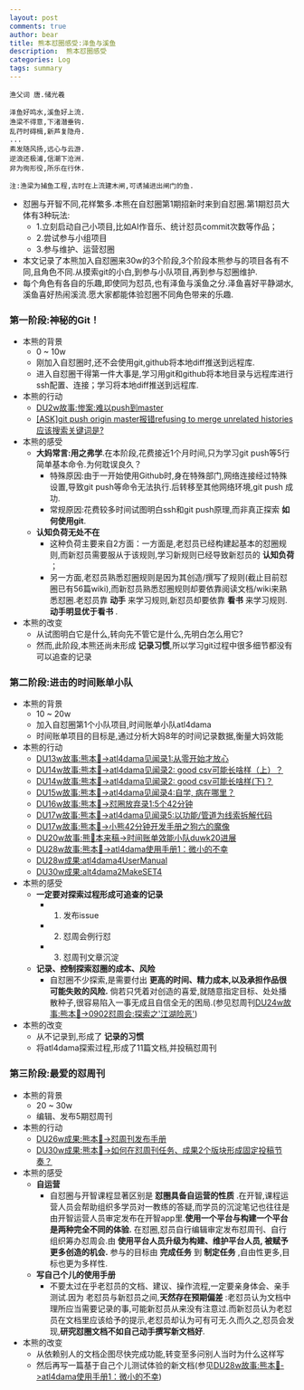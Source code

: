 ```yaml
---
layout: post
comments: true
author: bear
title: 熊本怼圈感受:泽鱼与溪鱼
description:  熊本怼圈感受
categories: Log
tags: summary
---
```


```
渔父词 唐.储光羲

泽鱼好鸣水,溪鱼好上流.
渔梁不得意,下渚潜垂钩.
乱荇时碍楫,新芦复隐舟.
...
素发随风扬,远心与云游.
逆浪还极浦,信潮下沧洲.
非为徇形役,所乐在行休.

注:渔梁为捕鱼工程,古时在上流建木闸,可诱捕进出闸门的鱼.
```

- 怼圈与开智不同,花样繁多.本熊在自怼圈第1期招新时来到自怼圈.第1期怼员大体有3种玩法:
    + 1.立刻启动自己小项目,比如AI作音乐、统计怼员commit次数等作品；
    + 2.尝试参与小组项目
    + 3.参与维护、运营怼圈
- 本文记录了本熊加入自怼圈来30w的3个阶段,3个阶段本熊参与的项目各有不同,且角色不同.从摸索git的小白,到参与小队项目,再到参与怼圈维护.
- 每个角色有各自的乐趣,即使同为怼员,也有泽鱼与溪鱼之分.泽鱼喜好平静湖水,溪鱼喜好热闹溪流.愿大家都能体验怼圈不同角色带来的乐趣.


### 第一阶段:神秘的Git！
- 本熊的背景
    + 0 ~ 10w
    + 刚加入自怼圈时,还不会使用git,github将本地diff推送到远程库.
    + 进入自怼圈干得第一件大事是,学习用git和github将本地目录与远程库进行ssh配置、连接；学习将本地diff推送到远程库.
- 本熊的行动
    + [DU2w故事:惨案:难以push到master](https://github.com/DebugUself/du4proto/blob/e56db1a41713e105c6b950c37ce3b299943fa461/DU2w.md#惨案-难以-push-到-master)
    + [[ASK]git push origin master报错refusing to merge unrelated histories应该搜索关键词是?](https://github.com/DebugUself/du4proto/issues/27)
- 本熊的感受
    + **大妈常言:用之弗学**.在本阶段,花费接近1个月时间,只为学习git push等5行简单基本命令.为何耽误良久？
        * 特殊原因:由于一开始使用Github时,身在特殊部门,网络连接经过特殊设置,导致git push等命令无法执行.后转移至其他网络环境,git push 成功.
        * 常规原因:花费较多时间试图明白ssh和git push原理,而非真正探索 **如何使用git**.
    - **认知负荷无处不在**
        * 这种负荷主要来自2方面：一方面是,老怼员已经构建起基本的怼圈规则,而新怼员需要服从于该规则,学习新规则已经导致新怼员的 **认知负荷** ；
        * 另一方面,老怼员熟悉怼圈规则是因为其创造/撰写了规则(截止目前怼圈已有56篇wiki),而新怼员熟悉怼圈规则却要依靠阅读文档/wiki来熟悉怼圈.老怼员靠 **动手** 来学习规则,新怼员却要依靠 **看书** 来学习规则.**动手明显优于看书** .
- 本熊的改变
    + 从试图明白它是什么,转向先不管它是什么,先明白怎么用它?
    + 然而,此阶段,本熊还尚未形成 **记录习惯**,所以学习git过程中很多细节都没有可以追查的记录

### 第二阶段:进击的时间账单小队
- 本熊的背景
    + 10 ~ 20w
    + 加入自怼圈第1个小队项目,时间账单小队atl4dama
    + 时间账单项目的目标是,通过分析大妈8年的时间记录数据,衡量大妈效能
- 本熊的行动
    + [DU13w故事:熊本🐻->atl4dama见闻录1:从零开始才放心](https://github.com/DebugUself/du4proto/blob/DUW/DU13w.md#zsy---熊本-atl4u-见闻录1-从零开始才放心)
    + [DU14w故事:熊本🐻->atl4dama见闻录2: good csv可能长啥样（上）？](https://github.com/DebugUself/du4proto/blob/DUW/DU14w.md#熊本--atl4dama见闻录2-good-csv可能长啥样上)
    + [DU14w故事:熊本🐻->atl4dama见闻录2: good csv可能长啥样(下)？](https://github.com/DebugUself/du4proto/blob/DUW/DU14w.md#熊本--atl4dama见闻录2-good-csv可能长啥样下)
    + [DU15w故事:熊本🐻->atl4dama见闻录4:自学, 病在哪里？](https://github.com/DebugUself/du4proto/blob/DUW/DU15w.md#熊本--atl4dama见闻录4自学-病在哪里)
    + [DU16w故事:熊本🐻->怼圈放弃录1:5个42分钟](https://github.com/DebugUself/du4proto/blob/DUW/DU16w.md#熊本---怼圈放弃录1-5个42分钟)
    + [DU17w故事:熊本🐻->atl4dama见闻录5:以功能/管道为线索拆解代码](https://github.com/DebugUself/du4proto/blob/DUW/DU17w.md#熊本-atl4dama见闻录5以功能管道为线索拆解代码)
    + [DU17w故事:熊本🐻->小熊42分钟开发手册之狗六的魔像](https://github.com/DebugUself/du4proto/blob/3f22c0c0cf523d9baff5139563e8371f47c66f20/DU17w_draft.md#熊本-小熊42分钟开发手册之狗六的魔像)
    + [DU20w故事:熊🐻本来稿->时间账单效能小队duwk20进展](https://github.com/DebugUself/du4proto/blob/DUW/DU20w.md#熊本来稿-时间账单效能小队duwk20进展)
    + [DU28w故事:熊本🐻->atl4dama使用手册1：微小的不幸](https://github.com/DebugUself/du4proto/blob/DUW/DU28w.md#熊本-视而不见1微小的不幸)
    + [DU28w成果:atl4dama4UserManual](https://github.com/DebugUself/du4proto/blob/atl4dama/try/bearManual/atl4dama4UserManual.md)
    + [DU30w成果:alt4dama2MakeSET4](https://github.com/DebugUself/du4proto/blob/atl4dama/try/bearManual/alt4dama2MakeSET4.md)
- 本熊的感受
    + **一定要对探索过程形成可追查的记录**
        * 1. 发布issue
        * 2. 怼周会例行怼
        * 3. 怼周刊文章沉淀
    + **记录、控制探索怼圈的成本、风险**
        * 自怼圈不少探索,是需要付出 **更高的时间、精力成本,以及承担作品很可能失败的风险.** 倘若只凭着对创造的喜爱,就随意指定目标、处处播散种子,很容易陷入一事无成且自信全无的困局.(参见怼周刊[DU24w故事:熊本🐻->0902怼周会:探索之'江湖险恶'](https://github.com/DebugUself/du4proto/blob/DUW/DU24w.md#熊本-0902怼周会探索之江湖险恶))
- 本熊的改变
    + 从不记录到,形成了 **记录的习惯**
    + 将atl4dama探索过程,形成了11篇文档,并投稿怼周刊

### 第三阶段:最爱的怼周刊
- 本熊的背景
    + 20 ~ 30w
    + 编辑、发布5期怼周刊
- 本熊的行动
    + [DU26w成果:熊本🐻->怼周刊发布手册](https://github.com/DebugUself/du4proto/blob/DUW/DU26w.md#熊本-怼周刊发布手册)
    + [DU30w成果:熊本🐻->如何在怼周刊任务、成果2个版块形成固定投稿节奏？](https://github.com/DebugUself/du4proto/blob/DUW/DU30w.md#熊本-如何在怼周刊任务成果2个版块形成固定投稿节奏)
- 本熊的感受
    + **自运营**
        * 自怼圈与开智课程显著区别是 **怼圈具备自运营的性质** .在开智,课程运营人员会帮助组织多学员对一教练的答疑,而学员的沉淀笔记也往往是由开智运营人员审定发布在开智app里.**使用一个平台与构建一个平台是两种完全不同的体验.** 在怼圈,怼员自行编辑审定发布怼周刊、自行组织筹办怼周会.由 **使用平台人员升级为构建、维护平台人员, 被赋予更多创造的机会.** 参与的目标由 **完成任务** 到 **制定任务** ,自由性更多,目标也更为多样性.
    + **写自己个儿的使用手册**
        * 不要太过在乎老怼员的文档、建议、操作流程,一定要亲身体会、亲手测试.因为
        老怼员与新怼员之间,**天然存在预期偏差** :老怼员认为文档中理所应当需要记录的事,可能新怼员从来没有注意过.而新怼员认为老怼员在文档里应该给予的提示,老怼员却认为可有可无.久而久之,怼员会发现,**研究怼圈文档不如自己动手撰写新文档好**.
- 本熊的改变
    + 从依赖别人的文档企图尽快完成功能,转变至多问别人当时为什么这样写
    + 然后再写一篇基于自己个儿测试体验的新文档(参见[DU28w故事:熊本🐻->atl4dama使用手册1：微小的不幸](https://github.com/DebugUself/du4proto/blob/DUW/DU28w.md#熊本-视而不见1微小的不幸))
